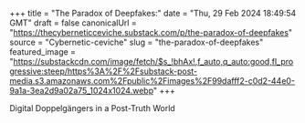 +++
title = "The Paradox of Deepfakes:"
date = "Thu, 29 Feb 2024 18:49:54 GMT"
draft = false
canonicalUrl = "https://thecyberneticceviche.substack.com/p/the-paradox-of-deepfakes"
source = "Cybernetic-ceviche"
slug = "the-paradox-of-deepfakes"
featured_image = "https://substackcdn.com/image/fetch/$s_!bhAx!,f_auto,q_auto:good,fl_progressive:steep/https%3A%2F%2Fsubstack-post-media.s3.amazonaws.com%2Fpublic%2Fimages%2F99dafff2-c0d2-44e0-9a1a-3ea2d9a02a75_1024x1024.webp"
+++

Digital Doppelgängers in a Post-Truth World
